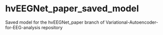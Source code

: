# hvEEGNet_paper_saved_model
 Saved model for the hvEEGNet_paper branch of Variational-Autoencoder-for-EEG-analysis repository
